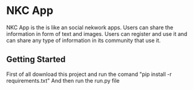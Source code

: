 # NKC App

NKC App is the is like an social nekwork apps. Users can share the information in form of text and images. Users can register and use it and can share any type of information in its community that use it.

## Getting Started

First of all download this project and run the comand "pip install -r requirements.txt"
And then run the run.py file


